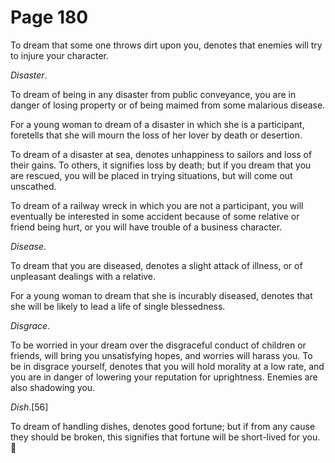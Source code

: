 # Page 180
To dream that some one throws dirt upon you, denotes that enemies
will try to injure your character.


_Disaster_.


To dream of being in any disaster from public conveyance,
you are in danger of losing property or of being maimed from
some malarious disease.


For a young woman to dream of a disaster in which she is a participant,
foretells that she will mourn the loss of her lover by death or desertion.


To dream of a disaster at sea, denotes unhappiness to sailors
and loss of their gains. To others, it signifies loss by death;
but if you dream that you are rescued, you will be placed
in trying situations, but will come out unscathed.


To dream of a railway wreck in which you are not a participant,
you will eventually be interested in some accident because of
some relative or friend being hurt, or you will have trouble
of a business character.


_Disease_.


To dream that you are diseased, denotes a slight attack of illness,
or of unpleasant dealings with a relative.


For a young woman to dream that she is incurably diseased, denotes that she
will be likely to lead a life of single blessedness.


_Disgrace_.


To be worried in your dream over the disgraceful conduct of children
or friends, will bring you unsatisfying hopes, and worries will harass you.
To be in disgrace yourself, denotes that you will hold morality at a low rate,
and you are in danger of lowering your reputation for uprightness.
Enemies are also shadowing you.


_Dish_.[56]


To dream of handling dishes, denotes good fortune; but if from any cause they
should be broken, this signifies that fortune will be short-lived for you.
